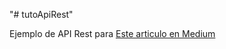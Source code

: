 "# tutoApiRest"

Ejemplo de API Rest para [Este articulo en Medium](https://medium.com/@david.quezada.m/tutorial-api-restful-con-laravel-5-6-en-menos-de-1000-palabras-e14249fef9a9) 